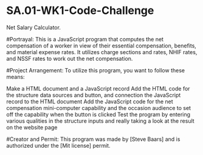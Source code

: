 # SA.01-WK1-Code-Challenge

Net Salary Calculator.

#Portrayal: This is a JavaScript program that computes the net compensation of a worker in view of their essential compensation, benefits, and material expense rates. It utilizes charge sections and rates, NHIF rates, and NSSF rates to work out the net compensation.

#Project Arrangement: To utilize this program, you want to follow these means:

Make a HTML document and a JavaScript record Add the HTML code for the structure data sources and button, and connection the JavaScript record to the HTML document Add the JavaScript code for the net compensation mini-computer capability and the occasion audience to set off the capability when the button is clicked Test the program by entering various qualities in the structure inputs and really taking a look at the result on the website page

#Creator and Permit: This program was made by [Steve Baars] and is authorized under the [Mit license] permit.